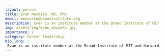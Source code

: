 ```yaml
---
layout: person
title: Evan Macosko, MD, PhD
email: emacosko@broadinstitute.org
description: Evan is an institute member at the Broad Institute of MIT and Harvard, where he directs a lab in the Stanley Center for Psychiatric Research. He is also an associate professor and attending psychiatrist ...
img: assets/img/evan_macosko.jpg
importance: 2
category: Center leadership
bio_long: |
 Evan is an institute member at the Broad Institute of MIT and Harvard, where he directs a lab in the Stanley Center for Psychiatric Research. He is also an associate professor and attending psychiatrist at Massachusetts General Hospital. He serves as the Co-PI for the BICAN Brain Cell Variation grant. His lab develops new genomics technologies and deploys them to understand pathogenic mechanisms of brain diseases.
---
```

